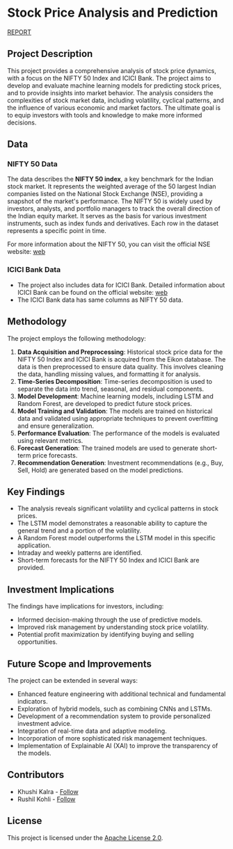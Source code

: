 # Stock Price Analysis and Prediction

[REPORT](https://colab.research.google.com/drive/147txJ6qZSg4vlEZtzna-0t5dO7D9lrB0?usp=sharing) 

## Project Description

This project provides a comprehensive analysis of stock price dynamics, with a focus on the NIFTY 50 Index and ICICI Bank. The project aims to develop and evaluate machine learning models for predicting stock prices, and to provide insights into market behavior.  The analysis considers the complexities of stock market data, including volatility, cyclical patterns, and the influence of various economic and market factors.  The ultimate goal is to equip investors with tools and knowledge to make more informed decisions.

## Data

### NIFTY 50 Data
The data describes the **NIFTY 50 index**, a key benchmark for the Indian stock market. It represents the weighted average of the 50 largest Indian companies listed on the National Stock Exchange (NSE), providing a snapshot of the market's performance. The NIFTY 50 is widely used by investors, analysts, and portfolio managers to track the overall direction of the Indian equity market. It serves as the basis for various investment instruments, such as index funds and derivatives. Each row in the dataset represents a specific point in time.

For more information about the NIFTY 50, you can visit the official NSE website: [web](https://www.nseindia.com/market-data/live-equity-market)

### ICICI Bank Data
* The project also includes data for ICICI Bank.  Detailed information about ICICI Bank can be found on the official website: [web](https://www.icicibank.com/)
* The ICICI Bank data has same columns as NIFTY 50 data.

## Methodology

The project employs the following methodology:

1.  **Data Acquisition and Preprocessing**: Historical stock price data for the NIFTY 50 Index and ICICI Bank is acquired from the Eikon database. The data is then preprocessed to ensure data quality.  This involves cleaning the data, handling missing values, and formatting it for analysis.
2.  **Time-Series Decomposition**:  Time-series decomposition is used to separate the data into trend, seasonal, and residual components.
3.  **Model Development**:  Machine learning models, including LSTM and Random Forest, are developed to predict future stock prices.
4.  **Model Training and Validation**: The models are trained on historical data and validated using appropriate techniques to prevent overfitting and ensure generalization.
5.  **Performance Evaluation**:  The performance of the models is evaluated using relevant metrics.
6.  **Forecast Generation**:  The trained models are used to generate short-term price forecasts.
7.  **Recommendation Generation**:  Investment recommendations (e.g., Buy, Sell, Hold) are generated based on the model predictions.

## Key Findings

* The analysis reveals significant volatility and cyclical patterns in stock prices.
* The LSTM model demonstrates a reasonable ability to capture the general trend and a portion of the volatility.
* A Random Forest model outperforms the LSTM model in this specific application.
* Intraday and weekly patterns are identified.
* Short-term forecasts for the NIFTY 50 Index and ICICI Bank are provided.

## Investment Implications

The findings have implications for investors, including:

* Informed decision-making through the use of predictive models.
* Improved risk management by understanding stock price volatility.
* Potential profit maximization by identifying buying and selling opportunities.

## Future Scope and Improvements

The project can be extended in several ways:

* Enhanced feature engineering with additional technical and fundamental indicators.
* Exploration of hybrid models, such as combining CNNs and LSTMs.
* Development of a recommendation system to provide personalized investment advice.
* Integration of real-time data and adaptive modeling.
* Incorporation of more sophisticated risk management techniques.
* Implementation of Explainable AI (XAI) to improve the transparency of the models.

## Contributors

* Khushi Kalra - [Follow](https://github.com/KhushiKalra21)
* Rushil Kohli - [Follow](https://github.com/Rushil-K)

## License

This project is licensed under the [Apache License 2.0](https://github.com/Rushil-K/Deep-Learning/blob/main/LICENSE).

